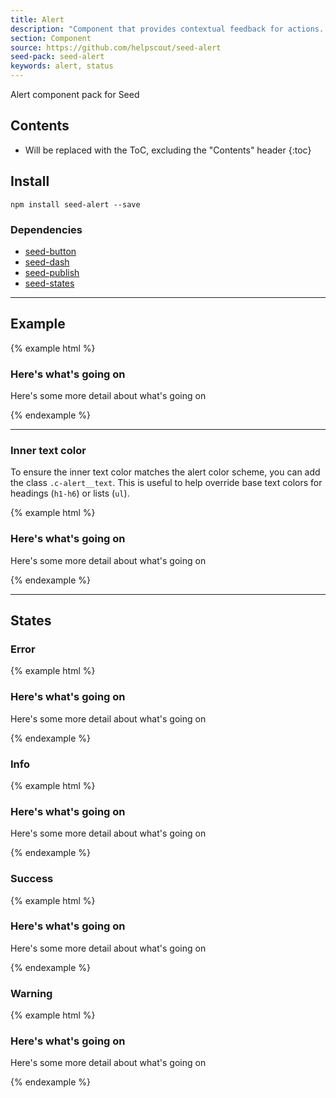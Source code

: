 ```yaml
---
title: Alert
description: "Component that provides contextual feedback for actions. Includes support for a variation of states."
section: Component
source: https://github.com/helpscout/seed-alert
seed-pack: seed-alert
keywords: alert, status
---
```


Alert component pack for Seed

## Contents

* Will be replaced with the ToC, excluding the "Contents" header
{:toc}

## Install

```
npm install seed-alert --save
```


### Dependencies

* [seed-button](/seed/packs/seed-button)
* [seed-dash](/seed/packs/seed-dash)
* [seed-publish](/seed/packs/seed-publish)
* [seed-states](/seed/packs/seed-states)


---


## Example

{% example html %}
<div class="c-alert">
  <h3>Here's what's going on</h3>
  <p>Here's some more detail about what's going on</p>
</div>
{% endexample %}


---


### Inner text color

To ensure the inner text color matches the alert color scheme, you can add the class `.c-alert__text`. This is useful to help override base text colors for headings (`h1-h6`) or lists (`ul`).

{% example html %}
<div class="c-alert">
  <h3>Here's what's going on</h3>
  <p class="c-alert__text">
    Here's some more detail about what's going on
  </p>
</div>
{% endexample %}


---


## States


### Error

{% example html %}
<div class="c-alert is-error">
  <h3>Here's what's going on</h3>
  <p>Here's some more detail about what's going on</p>
</div>
{% endexample %}


### Info

{% example html %}
<div class="c-alert is-info">
  <h3>Here's what's going on</h3>
  <p>Here's some more detail about what's going on</p>
</div>
{% endexample %}


### Success

{% example html %}
<div class="c-alert is-success">
  <h3>Here's what's going on</h3>
  <p>Here's some more detail about what's going on</p>
</div>
{% endexample %}


### Warning

{% example html %}
<div class="c-alert is-warning">
  <h3>Here's what's going on</h3>
  <p>Here's some more detail about what's going on</p>
</div>
{% endexample %}
